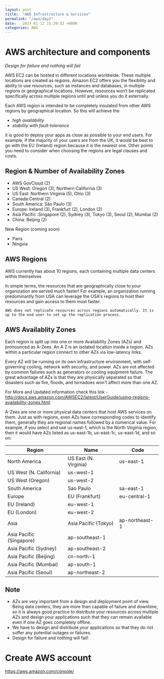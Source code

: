 ```yaml
---
layout: post
title:  "AWS Infrastructure & Services"
permalink: "/aws/day2"
date:   2017-01-12 15:39:33 +0000
categories: AWS
---
```


# AWS architecture and components

*Design for failure and nothing will fail*

AWS EC2 can be hosted in different locations worldwide. These multiple locations are created as regions. Amazon EC2 offers you the flexibility and ability to use resources, such as instances and databases, in multiple regions or geographical locations. However, resources won't be replicated specifically across multiple regions until and unless you do it externally.

Each AWS region is intended to be completely insulated from other AWS regions by geographical location. So this will achieve the
  - *high availability*
  - *stability with fault-tolerance*

it is good to deploy your apps as close as possible to your end users. For example, if the majority of your users are from the UK, it would be best to go with the EU (Ireland) region because it is the nearest one. Other points you need to consider when choosing the regions are legal clauses and costs.


## Region & Number of Availability Zones

- AWS GovCloud (2)
- US West: Oregon (3), Northern California (3)
- US East: Northern Virginia (5), Ohio (3)
- Canada:Central (2)
- South America: São Paulo (3)
- Europe: Ireland (3), Frankfurt (2), London (2)
- Asia Pacific :Singapore (2), Sydney (3), Tokyo (3), Seoul (2), Mumbai (2)
- China: Beijing (2)

New Region (coming soon)
- Paris
- Ningxia


## AWS Regions
AWS currently has about 10 regions, each containing multiple data centers within themselves

In simple terms, the resources that are geographically close to your organization are served much faster! For example, an organization running predominantly from USA can leverage the USA's regions to host their resources and gain access to them must faster.

```
AWS does not replicate resources across regions automatically. It is up to the end user to set up the replication process.
```

## AWS Availablity Zones

Each region is split up into one or more Availability Zones (AZs) and pronounced as A-Zees. An A Z is an isolated location inside a region. AZs within a particular region connect to other AZs via low-latency links.

Every AZ will be running on its own infrastructure environment, with self-governing cooling, network with security, and power. AZs are not affected by common failures such as generators or cooling equipment failure. The great advantage of AZs is that they are physically separated so that disasters such as fire, floods, and tornadoes won't affect more than one AZ.

For More and Updated information check this link -
http://docs.aws.amazon.com/AWSEC2/latest/UserGuide/using-regions-availability-zones.html


A-Zees are one or more physical data centers that host AWS services on them. Just as with regions, even AZs have corresponding codes to identify them, generally they are regional names followed by a numerical value. For example, if you select and use us-east-1, which is the North Virginia region, then it would have AZs listed as us-east-1b, us-east-1c, us-east-1d, and so on:





Region | Name | Code
--- |---| ---|
North America |US East (N. Virginia) |us-east-1
 | US West (N. California) | us-west-1
 | US West (Oregon)|us-west-2
South America|Sao Paulo|sa-east-1
Europe| EU (Frankfurt)|eu-central-1
 | EU (Ireland)|eu-west-1
 | EU (London)|eu-west-2
 Asia|Asia Pacific (Tokyo)|ap-northeast-1
  |Asia Pacific (Singapore)|ap-southeast-1
  |Asia Pacific (Sydney)|ap-southeast-2
  |Asia Pacific (Beijing)|cn-north-1
  |Asia Pacific (Mumbai)|ap-south-1
  |Asia Pacific (Seoul)|ap-northeast-2


## Note

- AZs are very important from a design and deployment point of view. Being data centers, they are more than capable of failure and downtime, so it is always good practice to distribute your resources across multiple AZs and design your applications such that they can remain available even if one AZ goes completely offline.
- We have to design and distribute your applications so that they do not suffer any potential outages or failures.
-  Design for failure and nothing will fail!


# Create AWS account
https://aws.amazon.com/console/
